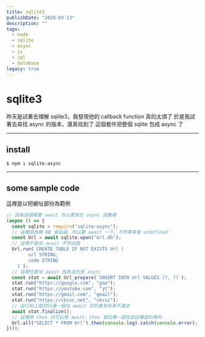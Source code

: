 ```yaml
---
title: sqlite3
publishDate: "2020-03-13"
description: ""
tags:
  - node
  - sqlite
  - async
  - js
  - sql
  - database
legacy: true
---
```


# sqlite3

昨天是試著去理解 sqlite3，我發現他的 callback function 真的太煩了
於是我試著去尋找 async 的版本，還真找到了
這個套件把整個 sqlite 包成 async 了

---

## install

```
$ npm i sqlite-async
```

---

## some sample code

這裡是以短網址部份為範例

```js
// 因為這個需要 await 所以要放在 async 函數裡
(async () => {
  const sqlite = require("sqlite-async");
  // 這裡因為開 DB 會延遲，所以要 await 一下，不然等等會 undefined
  const Url = await sqlite.open("Url.db");
  // 這裡不能加 await 不然出錯
  Url.run(`CREATE TABLE IF NOT EXISTS Url (
        url STRING,
        code STRING
    )`);
  // 這裡也要加 await 因為這也是 async
  const stat = await Url.prepare(`INSERT INTO Url VALUES (?, ?)`);
  stat.run("https://google.com", "goo");
  stat.run("https://youtube.com", "yt");
  stat.run("https://gmail.com", "gmail");
  stat.run("https://ckcsc,net", "ckcsc");
  // 這行和上面四行選一個加 await 否則會有些家不進去
  await stat.finalize();
  // 這裡用 then 也可以用 await，then 會回傳一個包含回傳值的陣列
  Url.all("SELECT * FROM Url").then(console.log).catch(console.error);
})();
```
